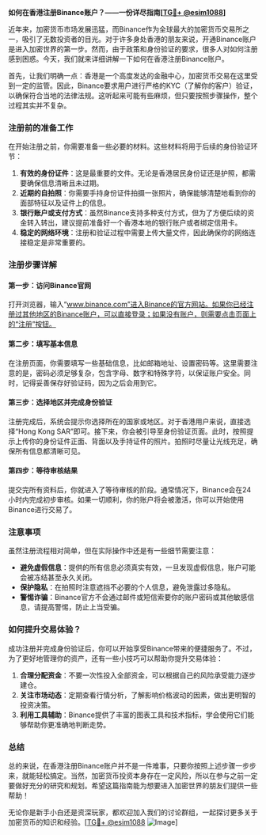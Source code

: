 **如何在香港注册Binance账户？——一份详尽指南[[TG💪+ @esim1088](https://t.me/s/esim1088)]**

近年来，加密货币市场发展迅猛，而Binance作为全球最大的加密货币交易所之一，吸引了无数投资者的目光。对于许多身处香港的朋友来说，开通Binance账户是进入加密世界的第一步。然而，由于政策和身份验证的要求，很多人对如何注册感到困惑。今天，我们就来详细讲解一下如何在香港注册Binance账户。

首先，让我们明确一点：香港是一个高度发达的金融中心，加密货币交易在这里受到一定的监管。因此，Binance要求用户进行严格的KYC（了解你的客户）验证，以确保符合当地的法律法规。这听起来可能有些麻烦，但只要按照步骤操作，整个过程其实并不复杂。

### 注册前的准备工作

在开始注册之前，你需要准备一些必要的材料。这些材料将用于后续的身份验证环节：

1. **有效的身份证件**：这是最重要的文件。无论是香港居民身份证还是护照，都需要确保信息清晰且未过期。
2. **近期的自拍照**：你需要手持身份证件拍摄一张照片，确保能够清楚地看到你的面部特征以及证件上的信息。
3. **银行账户或支付方式**：虽然Binance支持多种支付方式，但为了方便后续的资金转入转出，建议提前准备好一个香港本地的银行账户或者绑定信用卡。
4. **稳定的网络环境**：注册和验证过程中需要上传大量文件，因此确保你的网络连接稳定是非常重要的。

### 注册步骤详解

#### 第一步：访问Binance官网

打开浏览器，输入“www.binance.com”进入Binance的官方网站。如果你已经注册过其他地区的Binance账户，可以直接登录；如果没有账户，则需要点击页面上的“注册”按钮。

#### 第二步：填写基本信息

在注册页面，你需要填写一些基础信息，比如邮箱地址、设置密码等。这里需要注意的是，密码必须足够复杂，包含字母、数字和特殊字符，以保证账户安全。同时，记得妥善保存好验证码，因为之后会用到它。

#### 第三步：选择地区并完成身份验证

注册完成后，系统会提示你选择所在的国家或地区。对于香港用户来说，直接选择“Hong Kong SAR”即可。接下来，你会被引导至身份验证页面。此时，按照提示上传你的身份证件正面、背面以及手持证件的照片。拍照时尽量让光线充足，确保所有信息都清晰可见。

#### 第四步：等待审核结果

提交完所有资料后，你就进入了等待审核的阶段。通常情况下，Binance会在24小时内完成初步审核。如果一切顺利，你的账户将会被激活，你可以开始使用Binance进行交易了。

### 注意事项

虽然注册流程相对简单，但在实际操作中还是有一些细节需要注意：

- **避免虚假信息**：提供的所有信息必须真实有效，一旦发现虚假信息，账户可能会被冻结甚至永久关闭。
- **保护隐私**：在拍照时注意遮挡不必要的个人信息，避免泄露过多隐私。
- **警惕诈骗**：Binance官方不会通过邮件或短信索要你的账户密码或其他敏感信息，请提高警惕，防止上当受骗。

### 如何提升交易体验？

成功注册并完成身份验证后，你可以开始享受Binance带来的便捷服务了。不过，为了更好地管理你的资产，还有一些小技巧可以帮助你提升交易体验：

1. **合理分配资金**：不要一次性投入全部资金，可以根据自己的风险承受能力逐步建仓。
2. **关注市场动态**：定期查看行情分析，了解影响价格波动的因素，做出更明智的投资决策。
3. **利用工具辅助**：Binance提供了丰富的图表工具和技术指标，学会使用它们能够帮助你更准确地判断走势。

### 总结

总的来说，在香港注册Binance账户并不是一件难事，只要你按照上述步骤一步步来，就能轻松搞定。当然，加密货币投资本身存在一定风险，所以在参与之前一定要做好充分的研究和规划。希望这篇指南能为想要进入加密世界的朋友们提供一些帮助！

无论你是新手小白还是资深玩家，都欢迎加入我们的讨论群组，一起探讨更多关于加密货币的知识和经验。[[TG💪+ @esim1088](https://t.me/s/esim1088) ![Image](https://i.postimg.cc/4NQfJmqS/Snipaste-2025-05-13-00-14-12.png)]